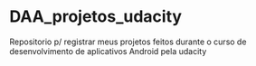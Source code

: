 # DAA_projetos_udacity
Repositorio p/ registrar meus projetos feitos durante o curso de desenvolvimento de aplicativos Android pela udacity
